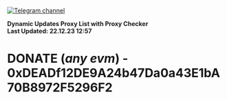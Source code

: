 [![Telegram channel](https://img.shields.io/endpoint?url=https://runkit.io/damiankrawczyk/telegram-badge/branches/master?url=https://t.me/n4z4v0d)](https://t.me/n4z4v0d) 

**Dynamic Updates Proxy List with Proxy Checker**  
**Last Updated: 22.12.23 12:57**

# DONATE (_any evm_) - 0xDEADf12DE9A24b47Da0a43E1bA70B8972F5296F2
